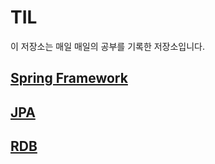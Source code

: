 # TIL

이 저장소는 매일 매일의 공부를 기록한 저장소입니다.

## [Spring Framework](./Spring/README.md)
## [JPA](./JPA/README.md)
## [RDB](./RDB/README.md)
